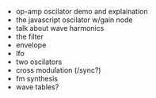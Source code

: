 - op-amp oscilator demo and explaination
- the javascript oscilator w/gain node
- talk about wave harmonics
- the filter
- envelope
- lfo
- two oscilators
- cross modulation (/sync?)
- fm synthesis
- wave tables?


